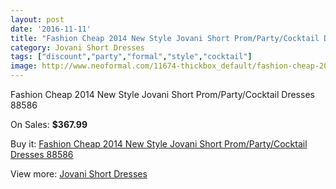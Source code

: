 ```yaml
---
layout: post
date: '2016-11-11'
title: "Fashion Cheap 2014 New Style Jovani Short Prom/Party/Cocktail Dresses  88586"
category: Jovani Short Dresses
tags: ["discount","party","formal","style","cocktail"]
image: http://www.neoformal.com/11674-thickbox_default/fashion-cheap-2014-new-style-jovani-short-prom-party-cocktail-dresses-88586.jpg
---
```

Fashion Cheap 2014 New Style Jovani Short Prom/Party/Cocktail Dresses  88586

On Sales: **$367.99**
<a href="https://www.neoformal.com/en/jovani-short-dresses-2014/4185-fashion-cheap-2014-new-style-jovani-short-prom-party-cocktail-dresses-88586.html"><amp-img layout="responsive" width="600" height="600" src="//www.neoformal.com/11674-thickbox_default/fashion-cheap-2014-new-style-jovani-short-prom-party-cocktail-dresses-88586.jpg" alt="Fashion Cheap 2014 New Style Jovani Short Prom/Party/Cocktail Dresses  88586 0" /></a>
<a href="https://www.neoformal.com/en/jovani-short-dresses-2014/4185-fashion-cheap-2014-new-style-jovani-short-prom-party-cocktail-dresses-88586.html"><amp-img layout="responsive" width="600" height="600" src="//www.neoformal.com/11675-thickbox_default/fashion-cheap-2014-new-style-jovani-short-prom-party-cocktail-dresses-88586.jpg" alt="Fashion Cheap 2014 New Style Jovani Short Prom/Party/Cocktail Dresses  88586 1" /></a>
<a href="https://www.neoformal.com/en/jovani-short-dresses-2014/4185-fashion-cheap-2014-new-style-jovani-short-prom-party-cocktail-dresses-88586.html"><amp-img layout="responsive" width="600" height="600" src="//www.neoformal.com/11676-thickbox_default/fashion-cheap-2014-new-style-jovani-short-prom-party-cocktail-dresses-88586.jpg" alt="Fashion Cheap 2014 New Style Jovani Short Prom/Party/Cocktail Dresses  88586 2" /></a>

Buy it: [Fashion Cheap 2014 New Style Jovani Short Prom/Party/Cocktail Dresses  88586](https://www.neoformal.com/en/jovani-short-dresses-2014/4185-fashion-cheap-2014-new-style-jovani-short-prom-party-cocktail-dresses-88586.html "Fashion Cheap 2014 New Style Jovani Short Prom/Party/Cocktail Dresses  88586")

View more: [Jovani Short Dresses](https://www.neoformal.com/en/54-jovani-short-dresses-2014 "Jovani Short Dresses")